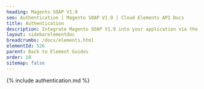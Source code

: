 ```yaml
---
heading: Magento SOAP V1.9
seo: Authentication | Magento SOAP V1.9 | Cloud Elements API Docs
title: Authentication
description: Integrate Magento SOAP V1.9 into your application via the Cloud Elements APIs.
layout: sidebarelementdoc
breadcrumbs: /docs/elements.html
elementId: 526
parent: Back to Element Guides
order: 10
sitemap: false
---
```


{% include authentication.md %}
